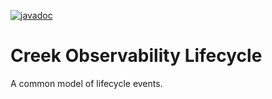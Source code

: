 [![javadoc](https://javadoc.io/badge2/org.creekservice/creek-observability-lifecycle/javadoc.svg)](https://javadoc.io/doc/org.creekservice/creek-observability-lifecycle)

# Creek Observability Lifecycle

A common model of lifecycle events.